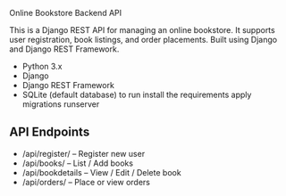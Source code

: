  Online Bookstore Backend API

This is a Django REST API for managing an online bookstore. It supports user registration, book listings, and order placements. Built using Django and Django REST Framework.

- Python 3.x
- Django
- Django REST Framework
- SQLite (default database)
to run
install the requirements
apply migrations
runserver



## API Endpoints

* /api/register/ – Register new user
* /api/books/ – List / Add books
* /api/bookdetails – View / Edit / Delete book
* /api/orders/ – Place or view orders
